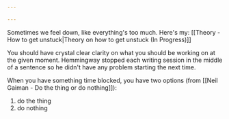 ```yaml
---

---
```

Sometimes we feel down, like everything's too much. Here's my: [[Theory - How to get unstuck|Theory on how to get unstuck (In Progress)]]

You should have crystal clear clarity on what you should be working on at the given moment. Hemmingway stopped each writing session in the middle of a sentence so he didn't have any problem starting the next time.

When you have something time blocked, you have two options (from [[Neil Gaiman - Do the thing or do nothing]]):
1. do the thing
2. do nothing

